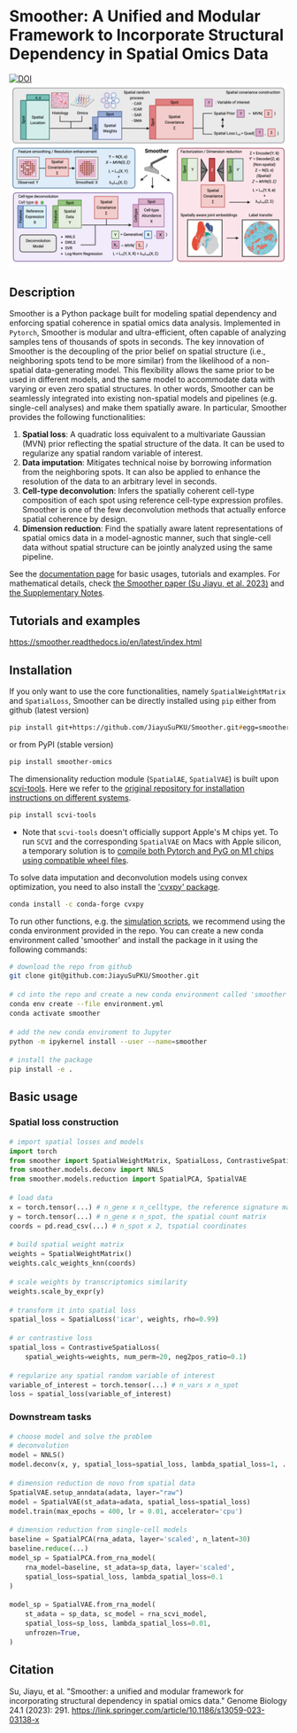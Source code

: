 # Smoother: A Unified and Modular Framework to Incorporate Structural Dependency in Spatial Omics Data
[![DOI](https://zenodo.org/badge/546425993.svg)](https://zenodo.org/doi/10.5281/zenodo.10242921)
![Overview](/docs/img/Smoother_overview.png)

## Description
Smoother is a Python package built for modeling spatial dependency and enforcing spatial coherence in spatial omics data analysis. Implemented in `Pytorch`, Smoother is modular and ultra-efficient, often capable of analyzing samples tens of thousands of spots in seconds. The key innovation of Smoother is the decoupling of the prior belief on spatial structure (i.e., neighboring spots tend to be more similar) from the likelihood of a non-spatial data-generating model. This flexibility allows the same prior to be used in different models, and the same model to accommodate data with varying or even zero spatial structures. In other words, Smoother can be seamlessly integrated into existing non-spatial models and pipelines (e.g. single-cell analyses) and make them spatially aware. In particular, Smoother provides the following functionalities:

1. **Spatial loss**: A quadratic loss equivalent to a multivariate Gaussian (MVN) prior reflecting the spatial structure of the data. It can be used to regularize any spatial random variable of interest.
2. **Data imputation**: Mitigates technical noise by borrowing information from the neighboring spots. It can also be applied to enhance the resolution of the data to an arbitrary level in seconds.
3. **Cell-type deconvolution**: Infers the spatially coherent cell-type composition of each spot using reference cell-type expression profiles. Smoother is one of the few deconvolution methods that actually enforce spatial coherence by design.
4. **Dimension reduction**: Find the spatially aware latent representations of spatial omics data in a model-agnostic manner, such that single-cell data without spatial structure can be jointly analyzed using the same pipeline.

See the [documentation page](https://smoother.readthedocs.io/en/latest/index.html) for basic usages, tutorials and examples. 
For mathematical details, check [the Smoother paper (Su Jiayu, et al. 2023)](https://link.springer.com/article/10.1186/s13059-023-03138-x) and [the Supplementary Notes](/docs/Smoother_sup_notes.pdf).

## Tutorials and examples
https://smoother.readthedocs.io/en/latest/index.html

## Installation
If you only want to use the core functionalities, namely `SpatialWeightMatrix` and `SpatialLoss`, Smoother can be directly installed using `pip` either from github (latest version)
```zsh
pip install git+https://github.com/JiayuSuPKU/Smoother.git#egg=smoother
```
or from PyPI (stable version)
```zsh
pip install smoother-omics
```

The dimensionality reduction module (`SpatialAE`, `SpatialVAE`) is built upon [scvi-tools](https://docs.scvi-tools.org/en/stable/index.html). Here we refer to the [original repository for installation instructions on different systems](https://docs.scvi-tools.org/en/stable/installation.html).
```zsh
pip install scvi-tools
```


- Note that `scvi-tools` doesn't officially support Apple's M chips yet. To run `SCVI` and the corresponding `SpatialVAE` on Macs with Apple silicon, a temporary solution is to [compile both Pytorch and PyG on M1 chips using compatible wheel files](https://github.com/rusty1s/pytorch_scatter/issues/241#issuecomment-1086887332). 

To solve data imputation and deconvolution models using convex optimization, you need to also install the ['cvxpy' package](https://www.cvxpy.org/).

```zsh
conda install -c conda-forge cvxpy
```

To run other functions, e.g. the [simulation scripts](/simulation/README.md), we recommend using the conda environment provided in the repo. You can create a new conda environment called 'smoother' and install the package in it using the following commands:
```zsh
# download the repo from github
git clone git@github.com:JiayuSuPKU/Smoother.git

# cd into the repo and create a new conda environment called 'smoother'
conda env create --file environment.yml
conda activate smoother

# add the new conda enviroment to Jupyter
python -m ipykernel install --user --name=smoother

# install the package
pip install -e .
```

## Basic usage
### Spatial loss construction
```python
# import spatial losses and models
import torch
from smoother import SpatialWeightMatrix, SpatialLoss, ContrastiveSpatialLoss
from smoother.models.deconv import NNLS
from smoother.models.reduction import SpatialPCA, SpatialVAE

# load data
x = torch.tensor(...) # n_gene x n_celltype, the reference signature matrix
y = torch.tensor(...) # n_gene x n_spot, the spatial count matrix
coords = pd.read_csv(...) # n_spot x 2, tspatial coordinates

# build spatial weight matrix
weights = SpatialWeightMatrix()
weights.calc_weights_knn(coords)

# scale weights by transcriptomics similarity
weights.scale_by_expr(y)

# transform it into spatial loss
spatial_loss = SpatialLoss('icar', weights, rho=0.99)

# or contrastive loss
spatial_loss = ContrastiveSpatialLoss(
    spatial_weights=weights, num_perm=20, neg2pos_ratio=0.1)

# regularize any spatial random variable of interest
variable_of_interest = torch.tensor(...) # n_vars x n_spot
loss = spatial_loss(variable_of_interest)
```

### Downstream tasks
```python
# choose model and solve the problem
# deconvolution
model = NNLS()
model.deconv(x, y, spatial_loss=spatial_loss, lambda_spatial_loss=1, ...)

# dimension reduction de novo from spatial data
SpatialVAE.setup_anndata(adata, layer="raw")
model = SpatialVAE(st_adata=adata, spatial_loss=spatial_loss)
model.train(max_epochs = 400, lr = 0.01, accelerator='cpu')

# dimension reduction from single-cell models
baseline = SpatialPCA(rna_adata, layer='scaled', n_latent=30)
baseline.reduce(...)
model_sp = SpatialPCA.from_rna_model(
    rna_model=baseline, st_adata=sp_data, layer='scaled',
    spatial_loss=spatial_loss, lambda_spatial_loss=0.1
)

model_sp = SpatialVAE.from_rna_model(
    st_adata = sp_data, sc_model = rna_scvi_model, 
    spatial_loss=sp_loss, lambda_spatial_loss=0.01,
    unfrozen=True,
)
```

## Citation
Su, Jiayu, et al. "Smoother: a unified and modular framework for incorporating structural dependency in spatial omics data." Genome Biology 24.1 (2023): 291.
https://link.springer.com/article/10.1186/s13059-023-03138-x
